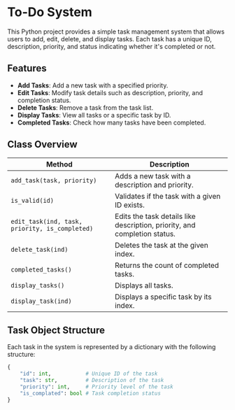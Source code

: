 # To-Do System

This Python project provides a simple task management system that allows users to add, edit, delete, and display tasks. Each task has a unique ID, description, priority, and status indicating whether it's completed or not.

## Features

- **Add Tasks**: Add a new task with a specified priority.
- **Edit Tasks**: Modify task details such as description, priority, and completion status.
- **Delete Tasks**: Remove a task from the task list.
- **Display Tasks**: View all tasks or a specific task by ID.
- **Completed Tasks**: Check how many tasks have been completed.

## Class Overview

| Method               | Description                                                                 |
|----------------------|-----------------------------------------------------------------------------|
| `add_task(task, priority)` | Adds a new task with a description and priority.                        |
| `is_valid(id)`        | Validates if the task with a given ID exists.                               |
| `edit_task(ind, task, priority, is_completed)` | Edits the task details like description, priority, and completion status. |
| `delete_task(ind)`    | Deletes the task at the given index.                                        |
| `completed_tasks()`   | Returns the count of completed tasks.                                       |
| `display_tasks()`     | Displays all tasks.                                                         |
| `display_task(ind)`   | Displays a specific task by its index.                                      |

## Task Object Structure

Each task in the system is represented by a dictionary with the following structure:

```python
{
    "id": int,           # Unique ID of the task
    "task": str,         # Description of the task
    "priority": int,     # Priority level of the task
    "is_complated": bool # Task completion status
}
